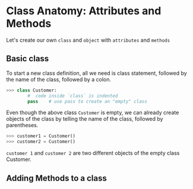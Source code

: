 # Class Anatomy: Attributes and Methods

Let's create our own `class` and `object` with `attributes` and `methods`

## Basic class

To start a new class definition, all we need is class statement, followed by the name of the class,
followed by a colon.

```python
>>> class Customer:
        #  code inside `class` is indented
        pass    # use pass to create an "empty" class
```

Even though the above class `Customer` is empty, we can already create objects of the class by 
telling the name of the class, followed by parentheses.

```python
>>> customer1 = Customer()
>>> customer2 = Customer()
```
`customer 1` and `customer 2` are two different objects of the empty class Customer.

## Adding Methods to a class